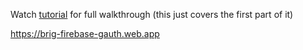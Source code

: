 Watch [tutorial](https://www.youtube.com/watch?v=9kRgVxULbag) for full walkthrough (this just covers the first part of it)

https://brig-firebase-gauth.web.app
